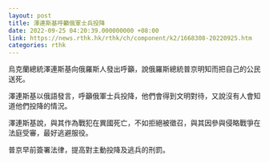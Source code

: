 ```yaml
---
layout: post
title: 澤連斯基呼籲俄軍士兵投降
date: 2022-09-25 04:20:39.000000000 +08:00
link: https://news.rthk.hk/rthk/ch/component/k2/1668308-20220925.htm
categories: rthk
---
```


烏克蘭總統澤連斯基向俄羅斯人發出呼籲，說俄羅斯總統普京明知而把自己的公民送死。

澤連斯基以俄語發言，呼籲俄軍士兵投降，他們會得到文明對待，又說沒有人會知道他們投降的情況。

澤連斯基說，與其作為戰犯在異國死亡，不如拒絕被徵召，與其因參與侵略戰爭在法庭受審，最好逃避服役。

普京早前簽署法律，提高對主動投降及逃兵的刑罰。
